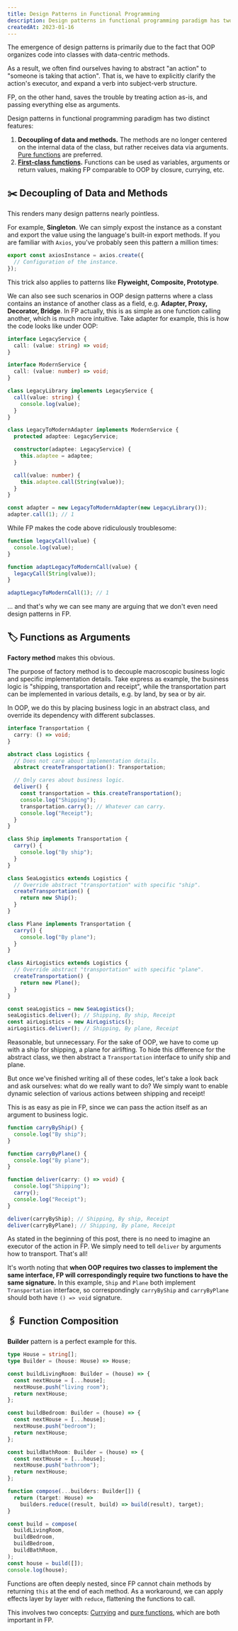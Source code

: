```yaml
---
title: Design Patterns in Functional Programming
description: Design patterns in functional programming paradigm has two distinct features - decoupling of data and methods, and first-class functions.
createdAt: 2023-01-16
---
```


The emergence of design patterns is primarily due to the fact that OOP organizes code into classes with data-centric methods.

As a result, we often find ourselves having to
abstract "an action" to "someone is taking that action". That is, we have to explicitly clarify the action's executor, and expand a verb into subject-verb structure.

FP, on the other hand, saves the trouble by treating action as-is, and passing everything else as arguments.

Design patterns in functional programming paradigm has two distinct features:

1. **Decoupling of data and methods.** The methods are no longer centered on the internal data of the class, but rather receives data via arguments. [Pure functions](https://en.wikipedia.org/wiki/Pure_function) are preferred.
2. **[First-class functions](https://en.wikipedia.org/wiki/First-class_function).** Functions can be used as variables, arguments or return values, making FP comparable to OOP by closure, currying, etc.

## ✂️ Decoupling of Data and Methods

This renders many design patterns nearly pointless.

For example, **Singleton**. We can simply expost the instance as a constant and export the value using the language's built-in export methods. If you are familiar with `Axios`, you've probably seen this pattern a million times:

```ts
export const axiosInstance = axios.create({
  // Configuration of the instance.
});
```

This trick also applies to patterns like **Flyweight, Composite, Prototype**.

We can also see such scenarios in OOP design patterns where a class contains an instance of another class as a field, e.g. **Adapter, Proxy, Decorator, Bridge**. In FP actually, this is as simple as one function calling another, which is much more intuitive. Take adapter for example, this is how the code looks like under OOP:

```ts
interface LegacyService {
  call: (value: string) => void;
}

interface ModernService {
  call: (value: number) => void;
}

class LegacyLibrary implements LegacyService {
  call(value: string) {
    console.log(value);
  }
}

class LegacyToModernAdapter implements ModernService {
  protected adaptee: LegacyService;

  constructor(adaptee: LegacyService) {
    this.adaptee = adaptee;
  }

  call(value: number) {
    this.adaptee.call(String(value));
  }
}

const adapter = new LegacyToModernAdapter(new LegacyLibrary());
adapter.call(1); // 1
```

While FP makes the code above ridiculously troublesome:

```ts
function legacyCall(value) {
  console.log(value);
}

function adaptLegacyToModernCall(value) {
  legacyCall(String(value));
}

adaptLegacyToModernCall(1); // 1
```

... and that's why we can see many are arguing that we don't even need design patterns in FP.

## 🏷️ Functions as Arguments

**Factory method** makes this obvious.

The purpose of factory method is to decouple macroscopic business logic and specific implementation details. Take express as example, the business logic is "shipping, transportation and receipt", while the transportation part can be implemented in various details, e.g. by land, by sea or by air.

In OOP, we do this by placing business logic in an abstract class, and override its dependency with different subclasses.

```ts
interface Transportation {
  carry: () => void;
}

abstract class Logistics {
  // Does not care about implementation details.
  abstract createTransportation(): Transportation;

  // Only cares about business logic.
  deliver() {
    const transportation = this.createTransportation();
    console.log("Shipping");
    transportation.carry(); // Whatever can carry.
    console.log("Receipt");
  }
}

class Ship implements Transportation {
  carry() {
    console.log("By ship");
  }
}

class SeaLogistics extends Logistics {
  // Override abstract "transportation" with specific "ship".
  createTransportation() {
    return new Ship();
  }
}

class Plane implements Transportation {
  carry() {
    console.log("By plane");
  }
}

class AirLogistics extends Logistics {
  // Override abstract "transportation" with specific "plane".
  createTransportation() {
    return new Plane();
  }
}

const seaLogistics = new SeaLogistics();
seaLogistics.deliver(); // Shipping, By ship, Receipt
const airLogistics = new AirLogistics();
airLogistics.deliver(); // Shipping, By plane, Receipt
```

Reasonable, but unnecessary. For the sake of OOP, we have to come up with a ship for shipping, a plane for airlifting. To hide this difference for the abstract class, we then abstract a `Transportation` interface to unify ship and plane.

But once we've finished writing all of these codes, let's take a look back and ask ourselves: what do we really want to do? We simply want to enable dynamic selection of various actions between shipping and receipt!

This is as easy as pie in FP, since we can pass the action itself as an argument to business logic.

```ts
function carryByShip() {
  console.log("By ship");
}

function carryByPlane() {
  console.log("By plane");
}

function deliver(carry: () => void) {
  console.log("Shipping");
  carry();
  console.log("Receipt");
}

deliver(carryByShip); // Shipping, By ship, Receipt
deliver(carryByPlane); // Shipping, By plane, Receipt
```

As stated in the beginning of this post, there is no need to imagine an executor of the action in FP. We simply need to tell `deliver` by arguments how to transport. That's all!

It's worth noting that **when OOP requires two classes to implement the same interface, FP will correspondingly require two functions to have the same signature.** In this example, `Ship` and `Plane` both implement `Transportation` interface, so correspondingly `carryByShip` and `carryByPlane` should both have `() => void` signature.

## 🖇️ Function Composition

**Builder** pattern is a perfect example for this.

```ts
type House = string[];
type Builder = (house: House) => House;

const buildLivingRoom: Builder = (house) => {
  const nextHouse = [...house];
  nextHouse.push("living room");
  return nextHouse;
};

const buildBedroom: Builder = (house) => {
  const nextHouse = [...house];
  nextHouse.push("bedroom");
  return nextHouse;
};

const buildBathRoom: Builder = (house) => {
  const nextHouse = [...house];
  nextHouse.push("bathroom");
  return nextHouse;
};

function compose(...builders: Builder[]) {
  return (target: House) =>
    builders.reduce((result, build) => build(result), target);
}

const build = compose(
  buildLivingRoom,
  buildBedroom,
  buildBedroom,
  buildBathRoom,
);
const house = build([]);
console.log(house);
```

Functions are often deeply nested, since FP cannot chain methods by returning `this` at the end of each method. As a workaround, we can apply effects layer by layer with `reduce`, flattening the functions to call.

This involves two concepts: [Currying](https://en.wikipedia.org/wiki/Currying) and [pure functions](https://en.wikipedia.org/wiki/Pure_function), which are both important in FP.
